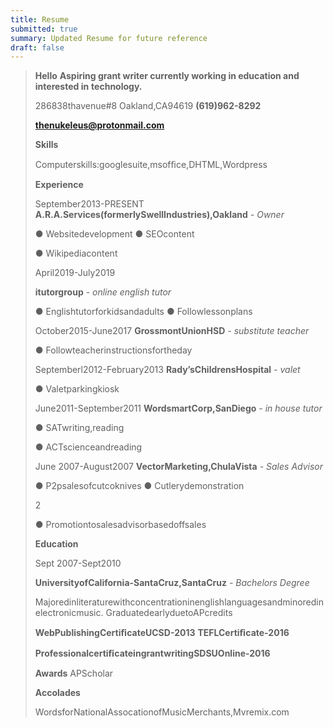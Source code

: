 ```yaml
---
title: Resume
submitted: true
summary: Updated Resume for future reference
draft: false
---
```




> **Hello** **Aspiring grant writer currently working in education and interested in**
> **technology.**
>
> 286838thavenue#8 Oakland,CA94619 **(619)962-8292**
>
> **thenukeleus@protonmail.com**
>
> **Skills**
>
> Computerskills:googlesuite,msofﬁce,DHTML,Wordpress
>
> **Experience**
>
> September2013-PRESENT
> **A.R.A.Services(formerlySwellIndustries),Oakland** *-* *Owner*
>
> ● Websitedevelopment ● SEOcontent
>
> ● Wikipediacontent
>
> April2019-July2019
>
> **itutorgroup** *-* *online* *english* *tutor*
>
> ● Englishtutorforkidsandadults ● Followlessonplans
>
> October2015-June2017 **GrossmontUnionHSD** *-* *substitute* *teacher*
>
> ● Followteacherinstructionsfortheday
>
> Septemberl2012-February2013 **Rady’sChildrensHospital** *-* *valet*
>
> ● Valetparkingkiosk
>
> June2011-September2011 **WordsmartCorp,SanDiego** *-* *in* *house*
> *tutor*
>
> ● SATwriting,reading
>
> ● ACTscienceandreading
>
> June 2007-August2007 **VectorMarketing,ChulaVista** *-* *Sales*
> *Advisor*
>
> ● P2psalesofcutcoknives ● Cutlerydemonstration
>
> 2
>
> ● Promotiontosalesadvisorbasedoffsales
>
> **Education**
>
> Sept 2007-Sept2010
>
> **UniversityofCalifornia-SantaCruz,SantaCruz** *-* *Bachelors*
> *Degree*
>
> Majoredinliteraturewithconcentrationinenglishlanguagesandminoredinelectronicmusic.
> GraduatedearlyduetoAPcredits
>
> **WebPublishingCertiﬁcateUCSD-2013** **TEFLCertiﬁcate-2016**
>
> **ProfessionalcertiﬁcateingrantwritingSDSUOnline-2016**
>
> **Awards** APScholar
>
> **Accolades**
>
> WordsforNationalAssocationofMusicMerchants,Mvremix.com



